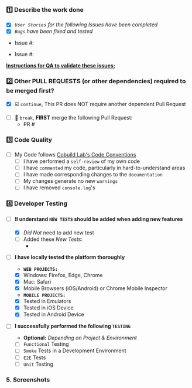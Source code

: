 ### 1️⃣ Describe the work done

- [x] _`User Stories` for the following Issues have been completed_
- [x] _`Bugs` have been fixed and tested_
  <!--
  👉👉 Issue #ISSUE_NUMBER:
      👉 DETAILED_DESCRIPTION
       ⏫ EXAMPLE ⏫ -->
   <!-- ❓Issue on a SEPARATE REPOSITORY❓
       - Then copy and past the 🌐 COMPLETE URL of that Issue -->
- Issue #:
  > <!--DETAILED_DESCRIPTION_OF_WORK_DONE_HERE:👉 -->
- Issue #:
  > <!--DETAILED_DESCRIPTION_OF_WORK_DONE_HERE:👉 -->

**<ins>Instructions for QA to validate these issues:</ins>**

> <!-- Instructions for QA Here-->

### 2️⃣ Other PULL REQUESTS (or other dependencies) required to be merged first?

- [x] ☑️ `continue`, This PR does NOT require another dependent Pull Request
<!-- 👆 Or 👇 -->
- [ ] 🛑 `break`, **FIRST** merge the following Pull Request:
  <!-- ❓Issue is on a SEPARATE REPOSITORY❓
        - Then copy and past the 🌐 COMPLETE URL of the Pull Request -->
  - PR #
    > <!-- PR Description Here -->

### 3️⃣ Code Quality

- [ ] My Code follows [Cobuild Lab's Code Conventions](https://www.devsup.io/)
  - [ ] I have performed a `self-review` of my own code
  - [ ] I have `commented` my code, particularly in hard-to-understand areas
  - [ ] I have made corresponding changes to the `documentation`
  - [ ] My changes generate no new `warnings`
  - [ ] I have removed `console.log`'s

### 4️⃣ Developer Testing

- [ ] **❗️I understand `NEW TESTS` should be added when adding new features**
  - [x] _*Did Not*_ need to add new test
   <!-- 👆 Or 👇 -->
  - [ ] Added these _*New Tests*_:
    - <!-- Test Type & Details Here -->
- [ ] **I have locally tested the platform thoroughly**

  - **`WEB PROJECTS:`**
  - [x] Windows: Firefox, Edge, Chrome
  - [x] Mac: Safari
  - [x] Mobile Browsers (iOS/Android) or Chrome Mobile Inspector
  <!-- If project is not mobile, comment this out -->
  - **`MOBILE PROJECTS:`**
  - [x] Tested in Emulators
  - [x] Tested in iOS Device
  - [x] Tested in Android Device

- [ ] **I successfully performed the following `TESTING`**
  - **Optional:** _Depending on Project & Environment_
  - [ ] `Functional` Testing
  - [ ] `Smoke` Tests in a Development Environment
  - [ ] `E2E` Tests
  - [ ] `Unit` Testing

### 5. Screenshots
